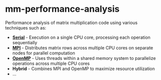 # mm-performance-analysis
Performance analysis of matrix multiplication code using various techniques such as:

- [**Serial**](serial) - Execution on a single CPU core, processing each operation sequentially
- [**MPI**](mpi) - Distributes matrix rows across multiple CPU cores on separate nodes for parallel computation
- [**OpenMP**](openmp) - Uses threads within a shared memory system to parallelize operations across multiple CPU cores
- **Hybrid** - Combines MPI and OpenMP to maximize resource utilization
- ...

